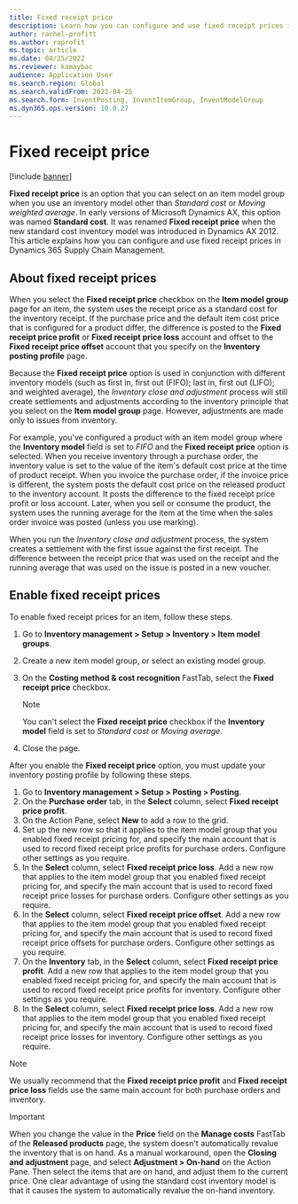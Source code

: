 ```yaml
---
title: Fixed receipt price
description: Learn how you can configure and use fixed receipt prices in Microsoft Dynamics 365 Supply Chain Management with an outline on fixed receipt prices. 
author: rachel-profitt
ms.author: raprofit
ms.topic: article
ms.date: 04/25/2022
ms.reviewer: kamaybac
audience: Application User
ms.search.region: Global
ms.search.validFrom: 2022-04-25
ms.search.form: InventPosting, InventItemGroup, InventModelGroup
ms.dyn365.ops.version: 10.0.27
---
```


# Fixed receipt price

[!include [banner](../includes/banner.md)]

**Fixed receipt price** is an option that you can select on an item model group when you use an inventory model other than *Standard cost* or *Moving weighted average*. In early versions of Microsoft Dynamics AX, this option was named **Standard cost**. It was renamed **Fixed receipt price** when the new standard cost inventory model was introduced in Dynamics AX 2012. This article explains how you can configure and use fixed receipt prices in Dynamics 365 Supply Chain Management.

## About fixed receipt prices

When you select the **Fixed receipt price** checkbox on the **Item model group** page for an item, the system uses the receipt price as a standard cost for the inventory receipt. If the purchase price and the default item cost price that is configured for a product differ, the difference is posted to the **Fixed receipt price profit** or **Fixed receipt price loss** account and offset to the **Fixed receipt price offset** account that you specify on the **Inventory posting profile** page.

Because the **Fixed receipt price** option is used in conjunction with different inventory models (such as first in, first out (FIFO); last in, first out (LIFO); and weighted average), the *Inventory close and adjustment* process will still create settlements and adjustments according to the inventory principle that you select on the **Item model group** page. However, adjustments are made only to issues from inventory.

For example, you've configured a product with an item model group where the **Inventory model** field is set to *FIFO* and the **Fixed receipt price** option is selected. When you receive inventory through a purchase order, the inventory value is set to the value of the item's default cost price at the time of product receipt. When you invoice the purchase order, if the invoice price is different, the system posts the default cost price on the released product to the inventory account. It posts the difference to the fixed receipt price profit or loss account. Later, when you sell or consume the product, the system uses the running average for the item at the time when the sales order invoice was posted (unless you use marking).

When you run the *Inventory close and adjustment* process, the system creates a settlement with the first issue against the first receipt. The difference between the receipt price that was used on the receipt and the running average that was used on the issue is posted in a new voucher.

## Enable fixed receipt prices

To enable fixed receipt prices for an item, follow these steps.

1. Go to **Inventory management \> Setup \> Inventory \> Item model groups**.
2. Create a new item model group, or select an existing model group.
3. On the **Costing method & cost recognition** FastTab, select the **Fixed receipt price** checkbox.

    > [!NOTE]
    > You can't select the **Fixed receipt price** checkbox if the **Inventory model** field is set to *Standard cost* or *Moving average*.

4. Close the page.

After you enable the **Fixed receipt price** option, you must update your inventory posting profile by following these steps.

1. Go to **Inventory management \> Setup \> Posting \> Posting**.
1. On the **Purchase order** tab, in the **Select** column, select **Fixed receipt price profit**.
1. On the Action Pane, select **New** to add a row to the grid.
1. Set up the new row so that it applies to the item model group that you enabled fixed receipt pricing for, and specify the main account that is used to record fixed receipt price profits for purchase orders. Configure other settings as you require.
1. In the **Select** column, select **Fixed receipt price loss**. Add a new row that applies to the item model group that you enabled fixed receipt pricing for, and specify the main account that is used to record fixed receipt price losses for purchase orders. Configure other settings as you require.
1. In the **Select** column, select **Fixed receipt price offset**. Add a new row that applies to the item model group that you enabled fixed receipt pricing for, and specify the main account that is used to record fixed receipt price offsets for purchase orders. Configure other settings as you require.
1. On the **Inventory** tab, in the **Select** column, select **Fixed receipt price profit**. Add a new row that applies to the item model group that you enabled fixed receipt pricing for, and specify the main account that is used to record fixed receipt price profits for inventory. Configure other settings as you require.
1. In the **Select** column, select **Fixed receipt price loss**. Add a new row that applies to the item model group that you enabled fixed receipt pricing for, and specify the main account that is used to record fixed receipt price losses for inventory. Configure other settings as you require.

> [!NOTE]
> We usually recommend that the **Fixed receipt price profit** and **Fixed receipt price loss** fields use the same main account for both purchase orders and inventory.

> [!IMPORTANT]
> When you change the value in the **Price** field on the **Manage costs** FastTab of the **Released products** page, the system doesn't automatically revalue the inventory that is on hand. As a manual workaround, open the **Closing and adjustment** page, and select **Adjustment \> On-hand** on the Action Pane. Then select the items that are on hand, and adjust them to the current price. One clear advantage of using the standard cost inventory model is that it causes the system to automatically revalue the on-hand inventory.
